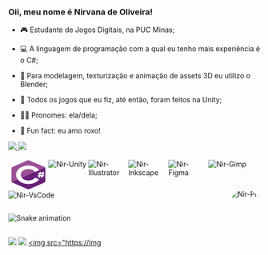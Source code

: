 ### Oii, meu nome é Nirvana de Oliveira!

<div align="left">

  - 🎮 Estudante de Jogos Digitais, na PUC Minas;

  - 💻 A linguagem de programação com a qual eu tenho mais experiência é o C#;

  - 🎨 Para modelagem, texturização e animação de assets 3D eu utilizo o Blender;

  - 🎲 Todos os jogos que eu fiz, até então, foram feitos na Unity; 

  - 🏳️‍🌈 Pronomes: ela/dela;
  
  - 💜 Fun fact: eu amo roxo!

<div>  <a href="https://github.com/NirvanaHaydn">
    <img height="160px" src="https://github-readme-stats.vercel.app/api?username=NirvanaHaydn&show_icons=true&theme=jolly&include_all_commits=true&count_private=true"/>
    <img height="160px" src="https://github-readme-stats.vercel.app/api/top-langs/?username=NirvanaHaydn&layout=compact&langs_count=7&theme=jolly"/>
  </a>
</div>

<div style="display: inline_block">
  <br>
  <img align="left" alt="Nir-CSharp" height="60" width="80" src="https://raw.githubusercontent.com/devicons/devicon/master/icons/csharp/csharp-original.svg">
  <img align="left" alt="Nir-Unity" height="60" width="80" src="https://cdn.jsdelivr.net/gh/devicons/devicon/icons/unity/unity-original-wordmark.svg">
  <img align="left" alt="Nir-Illustrator" height="60" width="80" src="https://cdn.jsdelivr.net/gh/devicons/devicon/icons/illustrator/illustrator-line.svg" alt="Nir-Illustrator">  <img align="left" alt="Nir-Inkscape" height="60" width="80" src="https://cdn.jsdelivr.net/gh/devicons/devicon/icons/inkscape/inkscape-original.svg">
  <img align="left" alt="Nir-Figma" height="60" width="80" src="https://cdn.jsdelivr.net/gh/devicons/devicon/icons/figma/figma-original.svg">
  <img align="left" alt="Nir-Gimp" height="60" width="80" src="https://cdn.jsdelivr.net/gh/devicons/devicon/icons/gimp/gimp-original-wordmark.svg">
  <img align="center" alt="Nir-VsCode" height="60" width="80" src="https://cdn.jsdelivr.net/gh/devicons/devicon/icons/vscode/vscode-original-wordmark.svg">
  <img align="right" alt="Nir-Pic" height="180" style="border-radius:50px;" src="https://piskel-imgstore-b.appspot.com/img/05a56130-14e4-11ec-93dc-5f8f33268f1c.gif">
</div>

##

<div>

  <img src="https://github.com/NirvanaHaydn/NirvanaHaydn/blob/output/github-contribution-grid-snake.svg" alt="Snake animation">

</div>

##

<div>

  <a href="https://www.instagram.com/nirvanahaydn/" target="_blank"><img src="https://img.shields.io/badge/-Instagram-%23E4405F?style=for-the-badge&logo=instagram&logoColor=white" target="_blank"></a>
  <a href="mailto:facnirv@gmail.com" target="_blank"><img src="https://img.shields.io/badge/Gmail-D14836?style=for-the-badge&logo=gmail&logoColor=white"></a>
  <a href="https://medium.com/@nrvnobrrs" target="_blank"><img src="https://img

